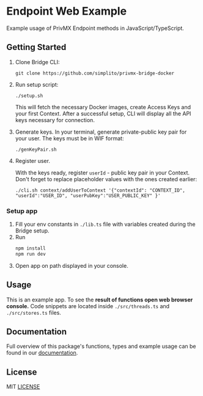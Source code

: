 # Endpoint Web Example

Example usage of PrivMX Endpoint methods in JavaScript/TypeScript.

## Getting Started

1. Clone Bridge CLI:
   ```shell
   git clone https://github.com/simplito/privmx-bridge-docker
   ```
2. Run setup script:
   ```shell
   ./setup.sh
   ```
   This will fetch the necessary Docker images, create Access Keys and your first Context. After a successful setup, CLI
   will
   display all the API keys necessary for connection. <br/>

3. Generate keys.
   In your terminal, generate private-public key pair for your user. The keys must be in WIF format:
   ```shell
   ./genKeyPair.sh
   ``` 
4. Register user.

   With the keys ready, register `userId` - public key pair in your Context. Don't forget to replace placeholder values
   with the ones created earlier:
   ```shell
   ./cli.sh context/addUserToContext '{"contextId": "CONTEXT_ID", "userId":"USER_ID", "userPubKey":"USER_PUBLIC_KEY" }'
   ``` 

### Setup app

1. Fill your env constants in `./lib.ts` file with variables created during the Bridge setup.
2. Run
   ```sh
   npm install 
   npm run dev
   ```
3. Open app on path displayed in your console. 

## Usage

This is an example app. To see the **result of functions open web browser console.**
Code snippets are located inside `./src/threads.ts` and `./src/stores.ts` files.

## Documentation

Full overview of this package's functions, types and example usage can be
found in our [documentation](https://docs.privmx.dev/js/server-configuration).

## License

MIT [LICENSE](./LICENSE)